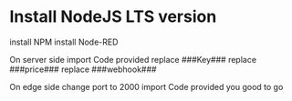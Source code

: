 # Install NodeJS LTS version
install NPM
install Node-RED

On server side
import Code provided
replace ###Key###
replace ###price###
replace ###webhook###

On edge side change port to 2000
import Code provided
you good to go
